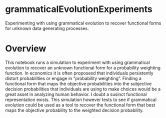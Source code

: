 # grammaticalEvolutionExperiments
Experimenting with using grammatical evolution to recover functional forms for unknown data generating processes.


# Overview
This notebook runs a simulation to experiment with using grammatical evolution to recover an unknown functional form for a probability weighting function. In economics it is often proposesd that individuals persistently distort probabilities or engage in “probability weighting”. Finding a functional form that maps the objective probabilities into the subjective decision probabilities that individuals are using to make choices would be a great asset in analyzing human behavior. I doubt a susinct functional representation exists. This simulation however tests to see if grammatical evolution could be used as a tool to recover the functional form that best maps the objective probability to the weighted decision probability.
